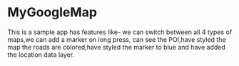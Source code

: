# MyGoogleMap
This is a sample app has features like- we can switch between all 4 types of maps,we can add a marker on long press, can see the POI,have styled the map the roads are colored,have styled the marker to blue and have added the location data layer.
